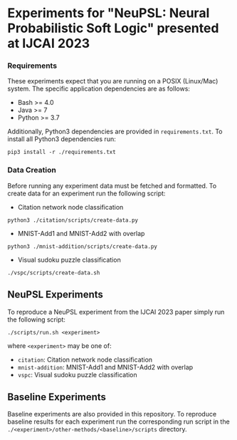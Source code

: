 # Experiments for "NeuPSL: Neural Probabilistic Soft Logic" presented at IJCAI 2023

### Requirements
These experiments expect that you are running on a POSIX (Linux/Mac) system.
The specific application dependencies are as follows:
 - Bash >= 4.0
 - Java >= 7
 - Python >= 3.7

Additionally, Python3 dependencies are provided in `requirements.txt`. To install all Python3 dependencies run:
```
pip3 install -r ./requirements.txt
```

### Data Creation
Before running any experiment data must be fetched and formatted.
To create data for an experiment run the following script:
 - Citation network node classification
 ```
 python3 ./citation/scripts/create-data.py
 ```
 - MNIST-Add1 and MNIST-Add2 with overlap
 ```
 python3 ./mnist-addition/scripts/create-data.py
 ```
 - Visual sudoku puzzle classification
 ```
 ./vspc/scripts/create-data.sh
 ``` 

## NeuPSL Experiments
To reproduce a NeuPSL experiment from the IJCAI 2023 paper simply run the following script:
```
./scripts/run.sh <experiment>
```
where `<experiment>` may be one of:
 - `citation`: Citation network node classification
 - `mnist-addition`: MNIST-Add1 and MNIST-Add2 with overlap
 - `vspc`: Visual sudoku puzzle classification

## Baseline Experiments
Baseline experiments are also provided in this repository. 
To reproduce baseline results for each experiment run the corresponding run script in the `./<experiment>/other-methods/<baseline>/scripts` directory.

